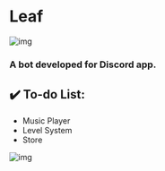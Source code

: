 # Leaf
![img](https://i.imgur.com/U2blw1C.png)
### A bot developed for Discord app.

## :heavy_check_mark: To-do List:
* Music Player
* Level System
* Store

![img](https://i.imgur.com/wkBRfd9.png)
